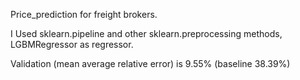 Price_prediction for freight brokers.

I Used sklearn.pipeline and other sklearn.preprocessing methods, LGBMRegressor as regressor.

Validation (mean average relative error) is 9.55% (baseline 38.39%)
